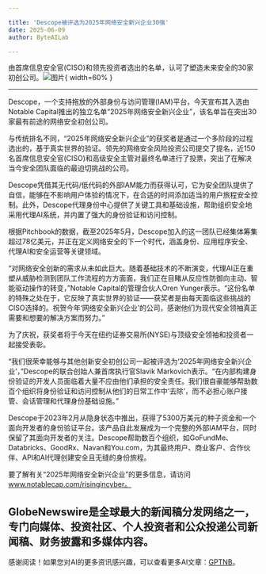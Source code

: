 ```yaml
---

title: 'Descope被评选为2025年网络安全新兴企业30强'
date: 2025-06-09
author: ByteAILab

---
```


由首席信息安全官(CISO)和领先投资者选出的名单，认可了塑造未来安全的30家初创公司。![图片](https://ai-techpark.com/wp-content/uploads/Descope-Na.jpg){ width=60% }

---
  
Descope，一个支持拖放的外部身份与访问管理(IAM)平台，今天宣布其入选由Notable Capital推出的独立名单“2025年网络安全新兴企业”，该名单旨在突出30家最有前途的网络安全初创公司。

与传统排名不同，“2025年网络安全新兴企业”的获奖者是通过一个多阶段的过程选出的，基于真实世界的验证。领先的网络安全风险投资公司提交了提名，近150名首席信息安全官(CISO)和高级安全主管对最终名单进行了投票，突出了在解决当今安全团队面临的最迫切挑战的公司。

Descope凭借其无代码/低代码的外部IAM能力而获得认可，它为安全团队提供了自信，能够在不影响用户体验的情况下，在合适的时间添加适当的用户旅程安全控制。此外，Descope代理身份中心提供了关键工具和基础设施，帮助组织安全地采用代理AI系统，并内置了强大的身份验证和访问控制。

根据Pitchbook的数据，截至2025年5月，Descope加入的这一团队已经集体筹集超过78亿美元，并正在定义网络安全的下一个时代，涵盖身份、应用程序安全、代理AI和安全运营等关键领域。

“对网络安全创新的需求从未如此巨大。随着基础技术的不断演变，代理AI正在重塑从威胁检测到团队工作流程的方方面面，我们正在目睹从反应性防御向主动、智能驱动操作的转变，”Notable Capital的管理合伙人Oren Yunger表示。“这份名单的特殊之处在于，它反映了真实世界的验证——获奖者是由每天面临这些挑战的CISO选择的。祝贺今年‘网络安全新兴企业’的公司，感谢他们为现代安全领袖真正需要和想要的解决方案而努力。”

为了庆祝，获奖者将于今天在纽约证券交易所(NYSE)与顶级安全领袖和投资者一起接受表彰。

“我们很荣幸能够与其他创新安全初创公司一起被评选为‘2025年网络安全新兴企业’，”Descope的联合创始人兼首席执行官Slavik Markovich表示。“在内部构建身份验证的开发人员面临着大量不应由他们承担的安全责任。我们很自豪能够帮助数百个组织将身份验证和访问控制从他们的日常工作中‘去除’，而不必担心账户接管、会话管理和代理身份基础设施。”

Descope于2023年2月从隐身状态中推出，获得了5300万美元的种子资金和一个面向开发者的身份验证平台。该产品自此发展成为一个完整的外部IAM平台，同时保留了其面向开发者的关注。Descope帮助数百个组织，如GoFundMe、Databricks、GoodRx、Navan和You.com，为其最终用户、商业客户、合作伙伴、API和AI代理创建安全且无缝的身份旅程。

要了解有关“2025年网络安全新兴企业”的更多信息，请访问 www.notablecap.com/risingincyber。

GlobeNewswire是全球最大的新闻稿分发网络之一，专门向媒体、投资社区、个人投资者和公众投递公司新闻稿、财务披露和多媒体内容。
---
感谢阅读！如果您对AI的更多资讯感兴趣，可以查看更多AI文章：[GPTNB](https://gptnb.com)。
